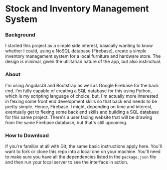# Stock and Inventory Management System

### Background
I started this project as a simple side interest, basically wanting to know whether I could, using a NoSQL database (Firebase), create a simple inventory management system for a local furniture and hardware store. The design is minimal, given the utilitarian nature of the app, but also instinctual.

### About
I'm using AngularJS and Bootstrap as well as Google Firebase for the back end. I'm fully capable of creating a SQL database for this using Python, which is my scripting language of choice, but, I'm actually more interested in flexing some front end development skills so that back end needs to be pretty simple. Hence, Firebase. I might, depending on time and interest, eventually get to flexing some back end skills and building a SQL database for this same project. There's a user facing website that will be drawing from the same Firebase database, but that's still upcoming. 

### How to Download
If you're familiar at all with Git, the same basic instructions apply here. You'll want to fork or clone this repo into a local one on your machine. You'll need to make sure you have all the dependencies listed in the `package.json` file and then run your local server to see the interface in action. 
